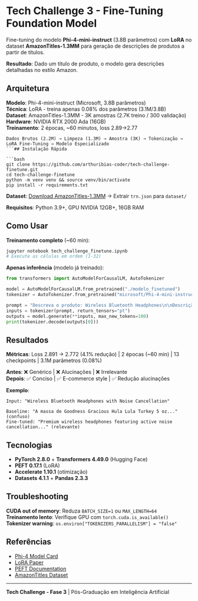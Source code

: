 # Tech Challenge 3 - Fine-Tuning Foundation Model

Fine-tuning do modelo **Phi-4-mini-instruct** (3.8B parâmetros) com **LoRA** no dataset **AmazonTitles-1.3MM** para geração de descrições de produtos a partir de títulos.

**Resultado**: Dado um título de produto, o modelo gera descrições detalhadas no estilo Amazon.

## Arquitetura

**Modelo**: Phi-4-mini-instruct (Microsoft, 3.8B parâmetros)  
**Técnica**: LoRA - treina apenas 0.08% dos parâmetros (3.1M/3.8B)  
**Dataset**: AmazonTitles-1.3MM - 3K amostras (2.7K treino / 300 validação)  
**Hardware**: NVIDIA RTX 2000 Ada (16GB)  
**Treinamento**: 2 épocas, ~60 minutos, loss 2.89→2.77

```
Dados Brutos (2.2M) → Limpeza (1.3M) → Amostra (3K) → Tokenização → LoRA Fine-Tuning → Modelo Especializado
```## Instalação Rápida

```bash
git clone https://github.com/arthuribias-coder/tech-challenge-finetune.git
cd tech-challenge-finetune
python -m venv venv && source venv/bin/activate
pip install -r requirements.txt
```

**Dataset**: [Download AmazonTitles-1.3MM](https://drive.google.com/file/d/12zH4mL2RX8iSvH0VCNnd3QxO4DzuHWnK/view) → Extrair `trn.json` para `dataset/`

**Requisitos**: Python 3.9+, GPU NVIDIA 12GB+, 16GB RAM

## Como Usar

**Treinamento completo** (~60 min):

```bash
jupyter notebook tech_challenge_finetune.ipynb
# Execute as células em ordem (1-32)
```

**Apenas inferência** (modelo já treinado):

```python
from transformers import AutoModelForCausalLM, AutoTokenizer

model = AutoModelForCausalLM.from_pretrained("./modelo_finetuned")
tokenizer = AutoTokenizer.from_pretrained("microsoft/Phi-4-mini-instruct")

prompt = "Descreva o produto: Wireless Bluetooth Headphones\n\nDescrição:"
inputs = tokenizer(prompt, return_tensors="pt")
outputs = model.generate(**inputs, max_new_tokens=100)
print(tokenizer.decode(outputs[0]))
```

## Resultados

**Métricas**: Loss 2.891 → 2.772 (4.1% redução) | 2 épocas (~60 min) | 13 checkpoints | 3.1M parâmetros (0.08%)

**Antes**: ❌ Genérico | ❌ Alucinações | ❌ Irrelevante  
**Depois**: ✅ Conciso | ✅ E-commerce style | ✅ Redução alucinações

**Exemplo**:

```
Input: "Wireless Bluetooth Headphones with Noise Cancellation"

Baseline: "A massa de Goodness Gracious Hula Lula Turkey 5 oz..." (confuso)
Fine-tuned: "Premium wireless headphones featuring active noise cancellation..." (relevante)
```

## Tecnologias

- **PyTorch 2.8.0** + **Transformers 4.49.0** (Hugging Face)
- **PEFT 0.17.1** (LoRA)
- **Accelerate 1.10.1** (otimização)
- **Datasets 4.1.1** + **Pandas 2.3.3**

## Troubleshooting

**CUDA out of memory**: Reduza `BATCH_SIZE=1` ou `MAX_LENGTH=64`  
**Treinamento lento**: Verifique GPU com `torch.cuda.is_available()`  
**Tokenizer warning**: `os.environ["TOKENIZERS_PARALLELISM"] = "false"`

## Referências

- [Phi-4 Model Card](https://huggingface.co/microsoft/Phi-4-mini-instruct)
- [LoRA Paper](https://arxiv.org/abs/2106.09685)
- [PEFT Documentation](https://huggingface.co/docs/peft)
- [AmazonTitles Dataset](https://github.com/xuyige/SIGIR2019-One2Set)

---

**Tech Challenge - Fase 3** | Pós-Graduação em Inteligência Artificial
